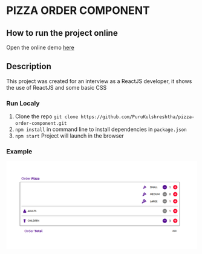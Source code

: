# PIZZA ORDER COMPONENT

## How to run the project online

Open the online demo [here](https://PuruKulshreshtha.github.io/pizza-order-component)

## Description

This project was created for an interview as a ReactJS developer, it shows the use of ReactJS and some basic CSS

### Run Localy

1. Clone the repo `git clone https://github.com/PuruKulshreshtha/pizza-order-component.git`
2. `npm install` in command line to install dependencies in `package.json`
3. `npm start` Project will launch in the browser

### Example

<img src="logo.png">
